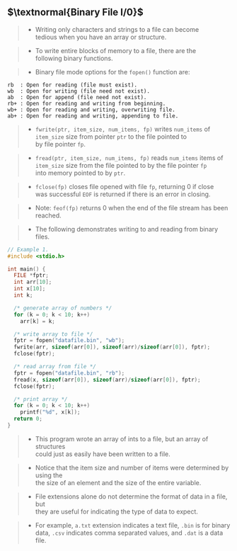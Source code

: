 ## $\textnormal{Binary File I/0}$

> - Writing only characters and strings to a file can become <br />
    tedious when you have an array or structure.

> - To write entire blocks of memory to a file, there are the <br />
    following binary functions.

> - Binary file mode options for the `fopen()` function are:

```plaintext
rb  : Open for reading (file must exist).
wb  : Open for writing (file need not exist).
ab  : Open for append (file need not exist).
rb+ : Open for reading and writing from beginning.
wb+ : Open for reading and writing, overwriting file.
ab+ : Open for reading and writing, appending to file.
```

> - `fwrite(ptr, item_size, num_items, fp)` writes `num_items` of <br />
    `item_size` size from pointer `ptr` to the file pointed to <br />
    by file pointer `fp`.

> - `fread(ptr, item_size, num_items, fp)` reads `num_items` items of <br />
    `item_size` size from the file pointed to by the file pointer `fp` <br />
    into memory pointed to by `ptr`.

> - `fclose(fp)` closes file opened with file `fp`, returning 0 if close <br />
    was successful `EOF` is returned if there is an error in closing.

> - Note: `feof(fp)` returns 0 when the end of the file stream has been <br />
    reached.

> - The following demonstrates writing to and reading from binary files.

```c
// Example 1.
#include <stdio.h>

int main() {
  FILE *fptr;
  int arr[10];
  int x[10];
  int k;

  /* generate array of numbers */
  for (k = 0; k < 10; k++)
    arr[k] = k;

  /* write array to file */
  fptr = fopen("datafile.bin", "wb");
  fwrite(arr, sizeof(arr[0]), sizeof(arr)/sizeof(arr[0]), fptr);
  fclose(fptr);

  /* read array from file */
  fptr = fopen("datafile.bin", "rb");
  fread(x, sizeof(arr[0]), sizeof(arr)/sizeof(arr[0]), fptr);
  fclose(fptr);

  /* print array */
  for (k = 0; k < 10; k++)
    printf("%d", x[k]);
  return 0;
}
```

> - This program wrote an array of ints to a file, but an array of structures <br />
    could just as easily have been written to a file.

> - Notice that the item size and number of items were determined by using the <br />
    the size of an element and the size of the entire variable.

> - File extensions alone do not determine the format of data in a file, but <br />
    they are useful for indicating the type of data to expect.

> - For example, `a.txt` extension indicates a text file, `.bin` is for binary <br />
    data, `.csv` indicates comma separated values, and `.dat` is a data file.
